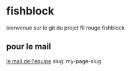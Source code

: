 # fishblock
bienvenue sur le git du projet fil rouge fishblock
## pour le mail
[le mail de l'equipe]( https://mail.google.com/mail/u/2/#inbox/15c12bfcb5857afe)
slug: my-page-slug
